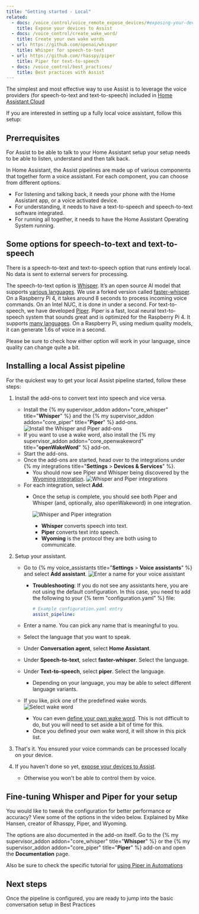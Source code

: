 ```yaml
---
title: "Getting started - Local"
related:
  - docs: /voice_control/voice_remote_expose_devices/#exposing-your-devices
    title: Expose your devices to Assist
  - docs: /voice_control/create_wake_word/
    title: Create your own wake words
  - url: https://github.com/openai/whisper
    title: Whisper for speech-to-text
  - url: https://github.com/rhasspy/piper
    title: Piper for text-to-speech
  - docs: /voice_control/best_practices/
    title: Best practices with Assist
---
```


The simplest and most effective way to use Assist is to leverage the voice providers (for speech-to-text and text-to-speech) included in [Home Assistant Cloud](/voice_control/voice_remote_cloud_assistant/) 

If you are interested in setting up a fully local voice assistant, follow this setup:


## Prerrequisites

For Assist to be able to talk to your Home Assistant setup your setup needs to be able to listen, understand and then talk back. 

In Home Assistant, the Assist pipelines are made up of various components that together form a voice assistant. For each component, you can choose from different options.

- For listening and talking back, it needs your phone with the Home Assistant app, or a voice activated device.
- For understanding, it needs to have a text-to-speech and speech-to-text software integrated. 
- For running all together, it needs to have the Home Assistant Operating System running.

## Some options for speech-to-text and text-to-speech

There is a speech-to-text and text-to-speech option that runs entirely local. No data is sent to external servers for processing.

The speech-to-text option is [Whisper](https://github.com/openai/whisper). It’s an open source AI model that supports [various languages](https://github.com/openai/whisper#available-models-and-languages). We use a forked version called [faster-whisper](https://github.com/SYSTRAN/faster-whisper). On a Raspberry Pi 4, it takes around 8 seconds to process incoming voice commands. On an Intel NUC, it is done in under a second.
For text-to-speech, we have developed [Piper](https://github.com/rhasspy/piper). Piper is a fast, local neural text-to-speech system that sounds great and is optimized for the Raspberry Pi 4. It supports [many languages](https://rhasspy.github.io/piper-samples/). On a Raspberry Pi, using medium quality models, it can generate 1.6s of voice in a second.

Please be sure to check how either option will work in your language, since quality can change quite a bit.

## Installing a local Assist pipeline

For the quickest way to get your local Assist pipeline started, follow these steps:

1. Install the add-ons to convert text into speech and vice versa.
   - Install the {% my supervisor_addon addon="core_whisper" title="**Whisper**" %} and the {% my supervisor_addon addon="core_piper" title="**Piper**" %} add-ons.
     ![Install the Whisper and Piper add-ons](/images/assist/piper-whisper-install-01.png)
   - If you want to use a wake word, also install the {% my supervisor_addon addon="core_openwakeword" title="**openWakeWord**" %} add-on.
   - Start the add-ons.
   - Once the add-ons are started, head over to the integrations under {% my integrations title="**Settings** > **Devices & Services**" %}.
     - You should now see Piper and Whisper being discovered by the [Wyoming integration](/integrations/wyoming/).
       ![Whisper and Piper integrations](/images/assist/piper-whisper-install-new-02.png)
   - For each integration, select **Add**.
     - Once the setup is complete, you should see both Piper and Whisper (and, optionally, also openWakeword) in one integration.
   
       ![Whisper and Piper integration](/images/assist/piper-whisper-install-new-03.png)
       - **Whisper** converts speech into text.
       - **Piper** converts text into speech.
       - **Wyoming** is the protocol they are both using to communicate.
2. Setup your assistant.

   - Go to {% my voice_assistants title="**Settings** > **Voice assistants**" %} and select **Add assistant**.
     ![Enter a name for your voice assistant](/images/assist/piper-whisper-install-05.png)

     - **Troubleshooting**: If you do not see any assistants here, you are not using the default configuration. In this case, you need to add the following to your {% term "configuration.yaml" %} file:

       ```yaml
       # Example configuration.yaml entry
       assist_pipeline:
       ```

   - Enter a name. You can pick any name that is meaningful to you.
   - Select the language that you want to speak.
   - Under **Conversation agent**, select **Home Assistant**.
   - Under **Speech-to-text**, select **faster-whisper**. Select the language.
   - Under **Text-to-speech**, select **piper**. Select the language.
     - Depending on your language, you may be able to select different language variants.
   - If you like, pick one of the predefined wake words.
     ![Select wake word](/images/assist/assist_predefined_wakeword.png)
     - You can even [define your own wake word](/voice_control/create_wake_word/). This is not difficult to do, but you will need to set aside a bit of time for this.
     - Once you defined your own wake word, it will show in this pick list.

3. That's it. You ensured your voice commands can be processed locally on your device.
4. If you haven't done so yet, [expose your devices to Assist](/voice_control/voice_remote_expose_devices/#exposing-your-devices).
   - Otherwise you won't be able to control them by voice.

## Fine-tuning Whisper and Piper for your setup

You would like to tweak the configuration for better performance or accuracy?
View some of the options in the video below. Explained by Mike Hansen, creator of Rhasspy, Piper, and Wyoming.

<lite-youtube videoid="Tk-pnm7FY7c" videoStartAt="1589" videotitle="Configure your local Assist pipeline for your setup"></lite-youtube>

The options are also documented in the add-on itself. Go to the {% my supervisor_addon addon="core_whisper" title="**Whisper**" %} or the {% my supervisor_addon addon="core_piper" title="**Piper**" %} add-on and open the **Documentation** page.

Also be sure to check the specific tutorial for [using Piper in Automations](voice_control/using_tts_in_automation/)

## Next steps
Once the pipeline is configured, you are ready to jump into the basic conversation setup in Best Practices
